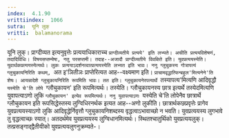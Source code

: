```yaml
---
index:  4.1.90
vrittiindex:  1066
sutra:  यूनि लुक्
vritti:  balamanorama 
---
```


यूनि लुक्। प्राग्दीव्यत इत्यनुवृत्तेः प्रत्ययाधिकाराच्च `प्राग्दीव्यतीये प्रत्यये' इति लभ्यते। अचीति प्रत्ययविशेषणं, तदादिविधिः। विषयसप्तम्येषा, नतु परसप्तमी। तदाह--अजादौ प्राग्दीव्यतीये विवक्षिते इति। युवप्रत्ययस्येति। युवार्थकप्रत्ययस्येत्यर्थः। लुकः प्रत्ययाऽदर्शनत्वात्प्रत्ययस्येति लभ्यत इति भावः। ननु ग्लुचुकस्य गोत्रापत्यं ग्लुचुकायनिरिति कथम्, `अत इ'ञितीञः प्राप्तेरित्यत आह--वक्ष्यमाण इति। `प्राचामवृद्धात्फिन्बहुल'मित्यनेने'ति शेषः। आयन्नादेशे ग्लुचुकायनिरिति रूपमिति भावः। तत इति। ग्लुचुकायनेरपत्यार्थे `तस्यापत्य'मित्यणि आदिवृद्धौ `यस्येति चे'ति लोपे `ग्लौचुकायन' इति रूपमित्यर्थः। तस्येति। ग्लौचुकायनस्य छात्र इत्यर्थे तस्येदमित्यणि युवापत्याऽणो लुकि `ग्लौचुकायन' इत्येव रूपमित्यर्थः। ननु युवापत्याऽणः `यस्येति चे'ति लोपेनैव छात्रार्थे ग्लौचुकायन इति रूपसिद्धेस्तस्य लुग्विधिरनर्थक इत्यत आह--अणो लुकीति। छात्रार्थकछप्रवृत्तेः प्रागेव युवप्रत्ययस्याऽणो लुकि आदिवृद्धेर्निवृत्तौ ग्लुचुकायनिशब्दस्य वृद्धत्वाऽभावाच्छो न भवति। युवप्रत्ययस्य लुगभावे तु वृद्धत्वाच्छः स्यात्। अतदर्थमेव युवप्रत्ययस्य लुग्विधानमित्यर्थः। स्थितश्चातुर्थिको युवप्रत्ययलुक्। तत्प्रसङ्गाद्द्वैतीयीको युवप्रत्ययलुगनुक्रम्यते-। 

